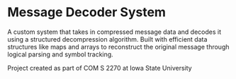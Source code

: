 # Message Decoder System
A custom system that takes in compressed message data and decodes it using a structured decompression algorithm. Built with efficient data structures like maps and arrays to reconstruct the original message through logical parsing and symbol tracking.

Project created as part of COM S 2270 at Iowa State University
